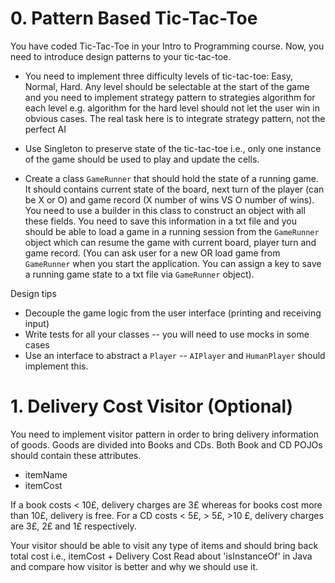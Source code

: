 # 0. Pattern Based Tic-Tac-Toe

You have coded Tic-Tac-Toe in your Intro to Programming course. Now, you need to introduce design patterns to your tic-tac-toe. 

* You need to implement three difficulty levels of tic-tac-toe: Easy, Normal, Hard. Any level should be selectable at the start of the game and you need to implement strategy pattern to strategies algorithm for each level e.g. algorithm for the hard level should not let the user win in obvious cases. The real task here is to integrate strategy pattern, not the perfect AI

* Use Singleton to preserve state of the tic-tac-toe i.e., only one instance of the game should be used to play and update the cells.

* Create a class `GameRunner` that should hold the state of a running game. It should contains current state of the board, next turn of the player (can be X or O) and game record (X number of wins VS O number of wins). You need to use a builder in this class to construct an object with all these fields. You need to save this information in a txt file and you should be able to load a game in a running session from the `GameRunner` object which can resume the game with current board, player turn and game record. (You can ask user for a new OR load game from `GameRunner` when you start the application. You can assign a key to save a running game state to a txt file via `GameRunner` object).

Design tips
* Decouple the game logic from the user interface (printing and receiving input)
* Write tests for all your classes -- you will need to use mocks in some cases
* Use an interface to abstract a `Player` -- `AIPlayer` and `HumanPlayer` should implement this.

# 1. Delivery Cost Visitor (Optional)

You need to implement visitor pattern in order to bring delivery information of goods. Goods are divided into Books and CDs. Both Book and CD POJOs should contain these attributes.

* itemName
* itemCost

If a book costs < 10£, delivery charges are 3£ whereas for books cost more than 10£, delivery is free.
For a CD costs < 5£, > 5£, >10 £, delivery charges are 3£, 2£ and 1£ respectively. 

Your visitor should be able to visit any type of items and should bring back total cost i.e., itemCost + Delivery Cost
Read about 'isInstanceOf' in Java and compare how visitor is better and why we should use it.
 


